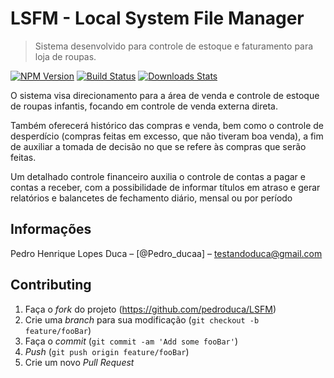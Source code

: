 # LSFM - Local System File Manager
> Sistema desenvolvido para controle de estoque e faturamento para loja de roupas. 

[![NPM Version][npm-image]][npm-url]
[![Build Status][travis-image]][travis-url]
[![Downloads Stats][npm-downloads]][npm-url]

O sistema visa direcionamento para a área de venda e controle de estoque de
roupas infantis, focando em controle de venda externa direta.

Também oferecerá histórico das compras e venda, bem como o controle de
desperdício (compras feitas em excesso, que não tiveram boa venda), a fim de
auxiliar a tomada de decisão no que se refere às compras que serão feitas.

Um detalhado controle financeiro auxilia o controle de contas a pagar e contas
a receber, com a possibilidade de informar títulos em atraso e gerar relatórios e
balancetes de fechamento diário, mensal ou por período


## Informações

Pedro Henrique Lopes Duca – [@Pedro_ducaa] – testandoduca@gmail.com


## Contributing

1. Faça o _fork_ do projeto (<https://github.com/pedroduca/LSFM>)
2. Crie uma _branch_ para sua modificação (`git checkout -b feature/fooBar`)
3. Faça o _commit_ (`git commit -am 'Add some fooBar'`)
4. _Push_ (`git push origin feature/fooBar`)
5. Crie um novo _Pull Request_

[npm-image]: https://img.shields.io/npm/v/datadog-metrics.svg?style=flat-square
[npm-url]: https://npmjs.org/package/datadog-metrics
[npm-downloads]: https://img.shields.io/npm/dm/datadog-metrics.svg?style=flat-square
[travis-image]: https://img.shields.io/travis/dbader/node-datadog-metrics/master.svg?style=flat-square
[travis-url]: https://travis-ci.org/dbader/node-datadog-metrics

